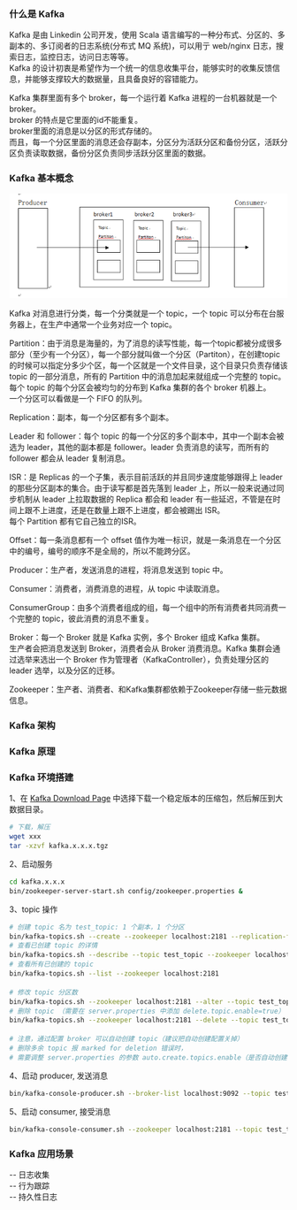 
### 什么是 Kafka
Kafka 是由 Linkedin 公司开发，使用 Scala 语言编写的一种分布式、分区的、多副本的、多订阅者的日志系统(分布式 MQ 系统)，可以用亍 web/nginx 日志，搜索日志，监控日志，访问日志等等。  
Kafka 的设计初衷是希望作为一个统一的信息收集平台，能够实时的收集反馈信息，并能够支撑较大的数据量，且具备良好的容错能力。

Kafka 集群里面有多个 broker，每一个运行着 Kafka 进程的一台机器就是一个broker。  
broker 的特点是它里面的id不能重复。  
broker里面的消息是以分区的形式存储的。  
而且，每一个分区里面的消息还会存副本，分区分为活跃分区和备份分区，活跃分区负责读取数据，备份分区负责同步活跃分区里面的数据。  

### Kafka 基本概念
![Kafka 生产者和消费者集群](static/kafka_1.png)  

Kafka 对消息进行分类，每一个分类就是一个 topic，一个 topic 可以分布在台服务器上，在生产中通常一个业务对应一个 topic。  

Partition：由于消息是海量的，为了消息的读写性能，每一个topic都被分成很多部分（至少有一个分区），每一个部分就叫做一个分区（Partiton），在创建topic的时候可以指定分多少个区，每一个区就是一个文件目录，这个目录只负责存储该 topic 的一部分消息，所有的 Partition 中的消息加起来就组成一个完整的 topic。每个 topic 的每个分区会被均匀的分布到 Kafka 集群的各个 broker 机器上。  
一个分区可以看做是一个 FIFO 的队列。  

Replication：副本，每一个分区都有多个副本。

Leader 和 follower：每个 topic 的每一个分区的多个副本中，其中一个副本会被选为 leader，其他的副本都是 follower。leader 负责消息的读写，而所有的 follower 都会从 leader 复制消息。  

ISR：是 Replicas 的一个子集，表示目前活跃的并且同步速度能够跟得上 leader 的那些分区副本的集合。由于读写都是首先落到 leader 上，所以一般来说通过同步机制从 leader 上拉取数据的 Replica 都会和 leader 有一些延迟，不管是在时间上跟不上进度，还是在数量上跟不上进度，都会被踢出 ISR。  
每个 Partition 都有它自己独立的ISR。  

Offset：每一条消息都有一个 offset 值作为唯一标识，就是一条消息在一个分区中的编号，编号的顺序不是全局的，所以不能跨分区。  

Producer：生产者，发送消息的进程，将消息发送到 topic 中。  

Consumer：消费者，消费消息的进程，从 topic 中读取消息。

ConsumerGroup：由多个消费者组成的组，每一个组中的所有消费者共同消费一个完整的 topic，彼此消费的消息不重复。

Broker：每一个 Broker 就是 Kafka 实例，多个 Broker 组成 Kafka 集群。  
生产者会把消息发送到 Broker，消费者会从 Broker 消费消息。Kafka 集群会通过选举来选出一个 Broker 作为管理者（KafkaController），负责处理分区的 leader 选举，以及分区的迁移。

Zookeeper：生产者、消费者、和Kafka集群都依赖于Zookeeper存储一些元数据信息。

### Kafka 架构

### Kafka 原理

### Kafka 环境搭建
1、在 [Kafka Download Page](http://kafka.apache.org/downloads) 中选择下载一个稳定版本的压缩包，然后解压到大数据目录。
```bash
# 下载，解压
wget xxx
tar -xzvf kafka.x.x.x.tgz
```
2、启动服务
```bash
cd kafka.x.x.x
bin/zookeeper-server-start.sh config/zookeeper.properties &
```

3、topic 操作
```bash
# 创建 topic 名为 test_topic: 1 个副本，1 个分区
bin/kafka-topics.sh --create --zookeeper localhost:2181 --replication-factor 1 --partitions 1 --topic test_topic
# 查看已创建 topic 的详情
bin/kafka-topics.sh --describe --topic test_topic --zookeeper localhost:2181
# 查看所有已创建的 topic
bin/kafka-topics.sh --list --zookeeper localhost:2181

# 修改 topic 分区数
bin/kafka-topics.sh --zookeeper localhost:2181 --alter --topic test_topic --partitions 4
# 删除 topic （需要在 server.properties 中添加 delete.topic.enable=true）
bin/kafka-topics.sh --zookeeper localhost:2181 --delete --topic test_topic

# 注意，通过配置 broker 可以自动创建 topic（建议把自动创建配置关掉）
# 删除多余 topic 报 marked for deletion 错误时，
# 需要调整 server.properties 的参数 auto.create.topics.enable（是否自动创建topic）、delete.topic.enable（是否删除topic）
```

4、启动 producer, 发送消息
```bash
bin/kafka-console-producer.sh --broker-list localhost:9092 --topic test_topic
```

5、启动 consumer, 接受消息 
```bash
bin/kafka-console-consumer.sh --zookeeper localhost:2181 --topic test_topic --from-beginning
```
### Kafka 应用场景
-- 日志收集  
-- 行为跟踪  
-- 持久性日志  
